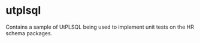 # utplsql
Contains a sample of UtPLSQL being used to implement unit tests on the HR schema packages.
